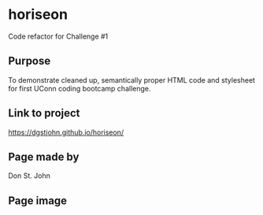 # horiseon
Code refactor for Challenge #1

## Purpose
To demonstrate cleaned up, semantically proper HTML code and stylesheet for first UConn coding bootcamp challenge.

## Link to project
https://dgstjohn.github.io/horiseon/

## Page made by
Don St. John

## Page image

